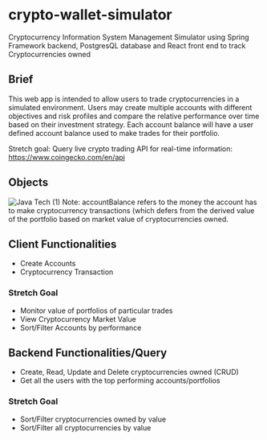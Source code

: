 # crypto-wallet-simulator
Cryptocurrency Information System Management Simulator using Spring Framework backend, PostgresQL database and React front end to track Cryptocurrencies owned

## Brief
This web app is intended to allow users to trade cryptocurrencies in a simulated environment. 
Users may create multiple accounts with different objectives and risk profiles and compare the relative performance over time based on their investment strategy. Each account balance will have a user defined account balance used to make trades for their portfolio.

Stretch goal:
Query live crypto trading API for real-time information: https://www.coingecko.com/en/api

## Objects
![Java Tech (1)](https://user-images.githubusercontent.com/64391406/193386591-2b3d74c8-7d52-4176-85e6-dbf4187d5772.jpg)
Note: accountBalance refers to the money the account has to make cryptocurrency transactions (which defers from the derived value of the portfolio based on market value of cryptocurrencies owned.

## Client Functionalities 
- Create Accounts
- Cryptocurrency Transaction
### Stretch Goal
- Monitor value of portfolios of particular trades
- View Cryptocurrency Market Value
- Sort/Filter Accounts by performance

## Backend Functionalities/Query
- Create, Read, Update and Delete cryptocurrencies owned (CRUD)
- Get all the users with the top performing accounts/portfolios
### Stretch Goal
- Sort/Filter cryptocurrencies owned by value
- Sort/Filter all cryptocurrencies by value
